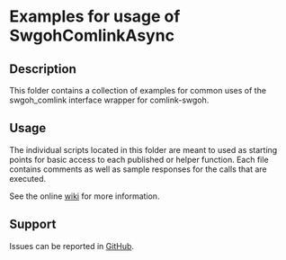 # Examples for usage of SwgohComlinkAsync

## Description

This folder contains a collection of examples for common uses of the swgoh_comlink interface wrapper for comlink-swgoh.

## Usage

The individual scripts located in this folder are meant to used as starting points for basic access to each published
or helper function. Each file contains comments as well as sample responses for the calls that are executed.

See the online [wiki](https://github.com/swgoh-utils/swgoh-comlink/wiki) for more information.

## Support

Issues can be reported in [GitHub](https://github.com/swgoh-utils/comlink-python/issues).

